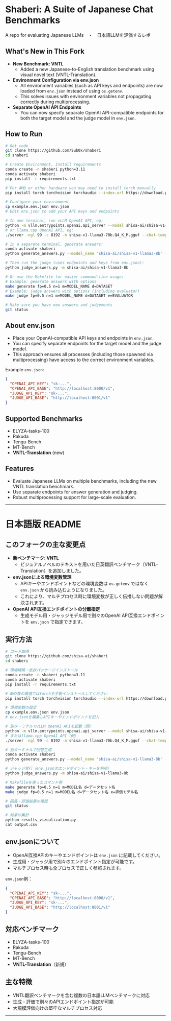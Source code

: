 # Shaberi: A Suite of Japanese Chat Benchmarks
A repo for evaluating Japanese LLMs　・　日本語LLMを評価するレポ

## What's New in This Fork
- **New Benchmark: VNTL**
  - Added a new Japanese-to-English translation benchmark using visual novel text (VNTL-Translation).
- **Environment Configuration via env.json**
  - All environment variables (such as API keys and endpoints) are now loaded from `env.json` instead of using `os.getenv`.
  - This solves issues with environment variables not propagating correctly during multiprocessing.
- **Separate OpenAI API Endpoints**
  - You can now specify separate OpenAI API-compatible endpoints for both the target model and the judge model in `env.json`.

## How to Run
```sh
# Get code
git clone https://github.com/Sub0x/shaberi
cd shaberi

# Create Environment, Install requirements
conda create -n shaberi python=3.11
conda activate shaberi
pip install -r requirements.txt

# For AMD or other hardware you may need to install torch manually
pip install torch torchvision torchaudio --index-url https://download.pytorch.org/whl/rocm6.2

# Configure your environment
cp example.env.json env.json
# Edit env.json to add your API keys and endpoints

# In one terminal, run vLLM OpenAI API, eg:
python -m vllm.entrypoints.openai.api_server --model shisa-ai/shisa-v1-llama3-70b -tp 8
# or llama.cpp OpenAI API, eg:
./server -ngl 99 -c 8192 -m shisa-v1-llama3-70b.Q4_K_M.gguf --chat-template llama3 --host 0.0.0.0 --port 8000 -a shisa-v1-llama3-70b.q4_k_m

# In a separate terminal, generate answers:
conda activate shaberi
python generate_answers.py --model_name 'shisa-ai/shisa-v1-llama3-8b' -fp 0.5

# Then run the judge (uses endpoints and keys from env.json):
python judge_answers.py -m shisa-ai/shisa-v1-llama3-8b

# Or use the Makefile for easier command-line usage:
# Example: generate answers with options
make generate fp=0.5 n=1 m=MODEL_NAME d=DATASET
# Example: judge answers with options (including evaluator)
make judge fp=0.5 n=1 m=MODEL_NAME d=DATASET e=EVALUATOR

# Make sure you have new answers and judgements
git status

```

## About env.json
- Place your OpenAI-compatible API keys and endpoints in `env.json`.
- You can specify separate endpoints for the target model and the judge model.
- This approach ensures all processes (including those spawned via multiprocessing) have access to the correct environment variables.

Example `env.json`:
```json
{
  "OPENAI_API_KEY": "sk-...",
  "OPENAI_API_BASE": "http://localhost:8000/v1",
  "JUDGE_API_KEY": "sk-...",
  "JUDGE_API_BASE": "http://localhost:8001/v1"
}
```

## Supported Benchmarks
- ELYZA-tasks-100
- Rakuda
- Tengu-Bench
- MT-Bench
- **VNTL-Translation** (new)

## Features
- Evaluate Japanese LLMs on multiple benchmarks, including the new VNTL translation benchmark.
- Use separate endpoints for answer generation and judging.
- Robust multiprocessing support for large-scale evaluation.

---

# 日本語版 README

## このフォークの主な変更点
- **新ベンチマーク: VNTL**
  - ビジュアルノベルのテキストを用いた日英翻訳ベンチマーク（VNTL-Translation）を追加しました。
- **env.jsonによる環境変数管理**
  - APIキーやエンドポイントなどの環境変数は `os.getenv` ではなく `env.json` から読み込むようになりました。
  - これにより、マルチプロセス時に環境変数が正しく伝播しない問題が解決されます。
- **OpenAI API互換エンドポイントの分離指定**
  - 生成モデル用・ジャッジモデル用で別々のOpenAI API互換エンドポイントを `env.json` で指定できます。

## 実行方法
```sh
# コード取得
git clone https://github.com/shisa-ai/shaberi
cd shaberi

# 環境構築・依存パッケージインストール
conda create -n shaberi python=3.11
conda activate shaberi
pip install -r requirements.txt

# AMD等の環境ではtorchを手動インストールしてください
pip install torch torchvision torchaudio --index-url https://download.pytorch.org/whl/rocm6.2

# 環境変数の設定
cp example.env.json env.json
# env.jsonを編集しAPIキーやエンドポイントを記入

# 別ターミナルでvLLM OpenAI APIを起動（例）
python -m vllm.entrypoints.openai.api_server --model shisa-ai/shisa-v1-llama3-70b -tp 8
# またはllama.cpp OpenAI API（例）
./server -ngl 99 -c 8192 -m shisa-v1-llama3-70b.Q4_K_M.gguf --chat-template llama3 --host 0.0.0.0 --port 8000 -a shisa-v1-llama3-70b.q4_k_m

# 別ターミナルで回答生成
conda activate shaberi
python generate_answers.py --model_name 'shisa-ai/shisa-v1-llama3-8b' -fp 0.5

# ジャッジ実行（env.jsonのエンドポイント・キーを利用）
python judge_answers.py -m shisa-ai/shisa-v1-llama3-8b

# Makefileを使ったコマンド例
make generate fp=0.5 n=1 m=MODEL名 d=データセット名
make judge fp=0.5 n=1 m=MODEL名 d=データセット名 e=評価モデル名

# 回答・評価結果の確認
git status

# 結果の集計
python results_vizualization.py
cat output.csv
```

## env.jsonについて
- OpenAI互換APIのキーやエンドポイントは `env.json` に記載してください。
- 生成用・ジャッジ用で別々のエンドポイント指定が可能です。
- マルチプロセス時も全プロセスで正しく参照されます。

`env.json`例：
```json
{
  "OPENAI_API_KEY": "sk-...",
  "OPENAI_API_BASE": "http://localhost:8000/v1",
  "JUDGE_API_KEY": "sk-...",
  "JUDGE_API_BASE": "http://localhost:8001/v1"
}
```

## 対応ベンチマーク
- ELYZA-tasks-100
- Rakuda
- Tengu-Bench
- MT-Bench
- **VNTL-Translation**（新規）

## 主な特徴
- VNTL翻訳ベンチマークを含む複数の日本語LLMベンチマークに対応
- 生成・評価で別々のAPIエンドポイント指定が可能
- 大規模評価向けの堅牢なマルチプロセス対応

---